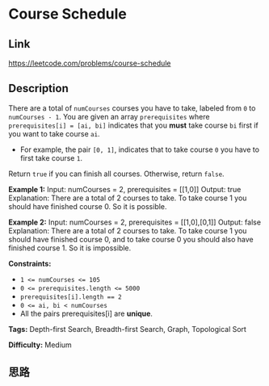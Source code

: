 # Course Schedule

## Link

https://leetcode.com/problems/course-schedule


## Description

There are a total of `numCourses` courses you have to take, labeled from `0`
to `numCourses - 1`. You are given an array `prerequisites` where
`prerequisites[i] = [ai, bi]` indicates that you **must** take course `bi`
first if you want to take course `ai`.

  * For example, the pair `[0, 1]`, indicates that to take course `0` you have to first take course `1`.

Return `true` if you can finish all courses. Otherwise, return `false`.



**Example 1:**
            Input: numCourses = 2, prerequisites = [[1,0]]    Output: true    Explanation: There are a total of 2 courses to take.     To take course 1 you should have finished course 0. So it is possible.    

**Example 2:**
            Input: numCourses = 2, prerequisites = [[1,0],[0,1]]    Output: false    Explanation: There are a total of 2 courses to take.     To take course 1 you should have finished course 0, and to take course 0 you should also have finished course 1. So it is impossible.    



**Constraints:**

  * `1 <= numCourses <= 105`
  * `0 <= prerequisites.length <= 5000`
  * `prerequisites[i].length == 2`
  * `0 <= ai, bi < numCourses`
  * All the pairs prerequisites[i] are **unique**.


**Tags:** Depth-first Search, Breadth-first Search, Graph, Topological Sort

**Difficulty:** Medium

## 思路

[title]: https://leetcode.com/problems/course-schedule
